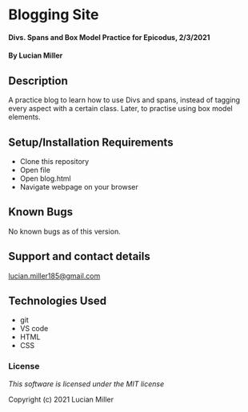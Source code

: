 # Blogging Site

#### Divs. Spans and Box Model Practice for Epicodus, 2/3/2021

#### By Lucian Miller

## Description

A practice blog to learn how to use Divs and spans, instead of tagging every aspect with a certain class. Later, to practise using box model elements. 

## Setup/Installation Requirements

* Clone this repository
* Open file
* Open blog.html
* Navigate webpage on your browser

## Known Bugs

No known bugs as of this version.

## Support and contact details

lucian.miller185@gmail.com

## Technologies Used

* git
* VS code
* HTML
* CSS

### License

*This software is licensed under the MIT license*

Copyright (c) 2021 Lucian Miller